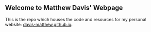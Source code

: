 ## Welcome to Matthew Davis' Webpage

This is the repo which houses the code and resources for my personal website: [davis-matthew.github.io](http://davis-matthew.github.io).

